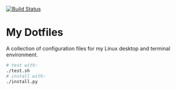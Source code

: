 [![Build Status](https://travis-ci.org/sblask/dotfiles.svg?branch=master)](https://travis-ci.org/sblask/dotfiles)

My Dotfiles
===========

A collection of configuration files for my Linux desktop and terminal
environment.

```bash
# test with:
./test.sh
# install with:
./install.py
```
